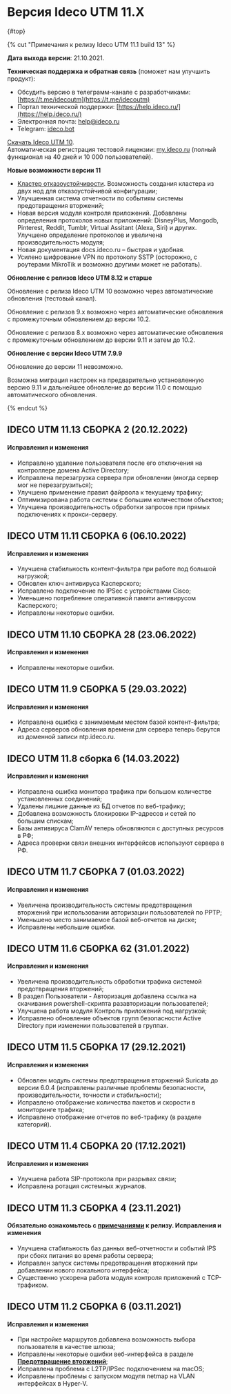 # Версия Ideco UTM 11.X

{#top}

{% cut "Примечания к релизу Ideco UTM 11.1 build 13" %}

**Дата выхода версии**: 21.10.2021.

**Техническая поддержка и обратная связь** (поможет нам улучшить продукт):
* Обсудить версию в телеграмм-канале с разработчиками: [https://t.me/idecoutm](https://t.me/idecoutm)
* Портал технической поддержки: [https://help.ideco.ru/](https://help.ideco.ru/)
* Электронная почта: help@ideco.ru
* Telegram: [ideco.bot](https://telegram.im/@ideco_support_bot)

[Скачать Ideco UTM 10](https://my.ideco.ru/). \
Автоматическая регистрация тестовой лицензии: [my.ideco.ru](my.ideco.ru) (полный функционал на 40 дней и 10 000 пользователей).

**Новые возможности версии 11**
* [Кластер отказоустойчивости](../settings/cluster.md). Возможность создания кластера из двух нод для отказоустойчивой конфигурации;
* Улучшенная система отчетности по событиям системы предотвращения вторжений;
* Новая версия модуля контроля приложений. Добавлены определения протоколов новых приложений: DisneyPlus, Mongodb, Pinterest, Reddit, Tumblr, Virtual Assitant (Alexa, Siri) и других. Улучшено определение протоколов и увеличена производительность модуля;
* Новая документация docs.ideco.ru – быстрая и удобная.
* Усилено шифрование VPN по протоколу SSTP (осторожно, с роутерами MikroTik и возможно другими может не работать).

**Обновление с релизов Ideco UTM 8.12 и старше**

Обновление с релиза Ideco UTM 10 возможно через автоматические обновления (тестовый канал).

Обновление с релизов 9.х возможно через автоматические обновления с промежуточным обновлением до версии 10.2.

Обновление с релизов 8.х возможно через автоматические обновления с промежуточным обновлением до версии 9.11 и затем до 10.2.

**Обновление с версии Ideco UTM 7.9.9**

Обновление до версии 11 невозможно.

Возможна миграция настроек на предварительно установленную версию 9.11 и дальнейшее обновление до версии 11.0 с помощью автоматического обновления.

{% endcut %}

## **IDECO UTM 11.13 СБОРКА 2 (20.12.2022)**

#### **Исправления и изменения**

* Исправлено удаление пользователя после его отключения на контроллере домена Active Directory;
* Исправлена перезагрузка сервера при обновлении (иногда сервер мог не перезагрузиться);
* Улучшено применение правил файрвола к текущему трафику;
* Оптимизирована работа системы с большим количеством объектов;
* Улучшена производительность обработки запросов при прямых подключениях к прокси-серверу.

## **IDECO UTM 11.11 СБОРКА 6 (06.10.2022)**

#### **Исправления и изменения**

* Улучшена стабильность контент-фильтра при работе под большой нагрузкой;
* Обновлен ключ антивируса Касперского;
* Исправлено подключение по IPSec с устройствами Cisco;
* Уменьшено потребление оперативной памяти антивирусом Касперского;
* Исправлены некоторые ошибки.

## **IDECO UTM 11.10 СБОРКА 28 (23.06.2022)**

#### **Исправления и изменения**

* Исправлены некоторые ошибки.  

## **IDECO UTM 11.9 СБОРКА 5 (29.03.2022)**

#### **Исправления и изменения**

* Исправлена ошибка с занимаемым местом базой контент-фильтра;
* Адреса серверов обновления времени для сервера теперь берутся из доменной записи ntp.ideco.ru.
  
## **IDECO UTM 11.8 сборка 6 (14.03.2022)**

#### **Исправления и изменения**

* Исправлена ошибка монитора трафика при большом количестве установленных соединений;
* Удалены лишние данные из БД отчетов по веб-трафику;
* Добавлена возможность блокировки IP-адресов и сетей по большим спискам;
*  Базы антивируса ClamAV теперь обновляются с доступных ресурсов в РФ;
* Адреса проверки связи внешних интерфейсов используют сервера в РФ.
  
## **IDECO UTM 11.7 СБОРКА 7 (01.03.2022)**

#### **Исправления и изменения**

* Увеличена производительность системы предотвращения вторжений при использовании авторизации пользователей по PPTP;
* Уменьшено место занимаемое базой веб-отчетов на диске;
* Исправлены небольшие ошибки.

## **IDECO UTM 11.6 СБОРКА 62 (31.01.2022)**

#### **Исправления и изменения**

* Увеличена производительность обработки трафика системой предотвращения вторжений;
* В раздел Пользователи - Авторизация добавлена ссылка на скачивания powershell-скрипта разавторизации пользователей;
* Улучшена работа модуля Контроль приложений под нагрузкой;
* Исправлено обновление объектов групп безопасности Active Directory при изменении пользователей в группах.

## **IDECO UTM 11.5 СБОРКА 17 (29.12.2021)**

#### **Исправления и изменения**

* Обновлен модуль системы предотвращения вторжений Suricata до версии 6.0.4 (исправлены различные проблемы безопасности, производительности, точности и стабильности);
* Исправлено отображение количества пакетов и скорости в мониторинге трафика;
* Исправлено отображение отчетов по веб-трафику (в разделе категорий).

## **IDECO UTM 11.4 СБОРКА 20 (17.12.2021)**

#### **Исправления и изменения**

* Улучшена работа SIP-протокола при разрывах связи;
* Исправлена ротация системных журналов.

## **IDECO UTM 11.3 СБОРКА 4 (23.11.2021)**

#### Обязательно ознакомьтесь с [примечаниями](https://disk.yandex.ru/i/i3qMwQj8YYC5QA) к релизу. **Исправления и изменения**

* Улучшена стабильность баз данных веб-отчетности и событий IPS при сбоях питания во время работы сервера;
* Исправлен запуск системы предотвращения вторжений при добавлении нового локального интерфейса;
* Существенно ускорена работа модуля контроля приложений с TCP-трафиком.

## IDECO UTM 11.2 СБОРКА 6 (03.11.2021)

#### **Исправления и изменения**

* При настройке маршрутов добавлена возможность выбора пользователя в качестве шлюза;
* Исправлены некоторые ошибки веб-интерфейса в разделе [**Предотвращение вторжений**](../settings/access-rules/ips.md);
* Исправлена проблема с L2TP/IPSec подключением на macOS;
* Исправлены проблемы с запуском модуля netmap на VLAN интерфейсах в Hyper-V.
